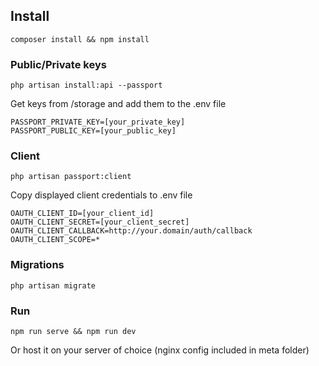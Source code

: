 ## Install

    composer install && npm install

### Public/Private keys

    php artisan install:api --passport

Get keys from /storage and add them to the .env file

    PASSPORT_PRIVATE_KEY=[your_private_key]
    PASSPORT_PUBLIC_KEY=[your_public_key]

### Client

    php artisan passport:client

Copy displayed client credentials to .env file

    OAUTH_CLIENT_ID=[your_client_id]
    OAUTH_CLIENT_SECRET=[your_client_secret]
    OAUTH_CLIENT_CALLBACK=http://your.domain/auth/callback
    OAUTH_CLIENT_SCOPE=*

### Migrations

    php artisan migrate

### Run

    npm run serve && npm run dev

Or host it on your server of choice (nginx config included in meta folder)
